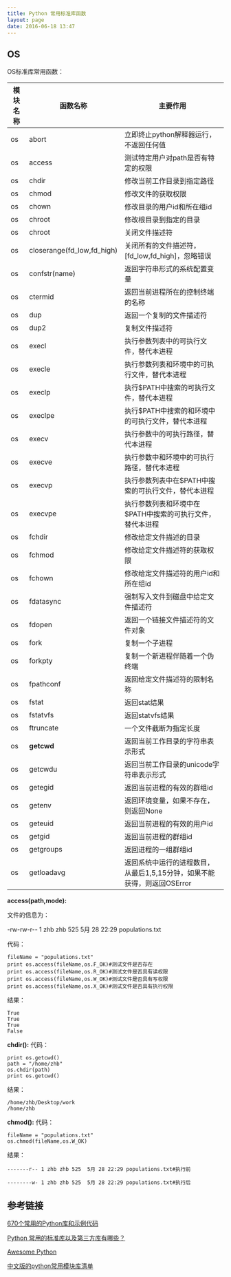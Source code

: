 ```yaml
---
title: Python 常用标准库函数
layout: page
date: 2016-06-18 13:47
---
```


## OS ##

OS标准库常用函数：

| 模块名称 | 函数名称 |主要作用|
|-------|--------|-------|
|os|abort|立即终止python解释器运行，不返回任何值|
|os|access|测试特定用户对path是否有特定的权限|
|os|chdir|修改当前工作目录到指定路径|
|os|chmod|修改文件的获取权限|
|os|chown|修改目录的用户id和所在组id|
|os|chroot|修改根目录到指定的目录|
|os|chroot|关闭文件描述符|
|os|closerange(fd_low,fd_high)|关闭所有的文件描述符，[fd_low,fd_high]，忽略错误|
|os|confstr(name)|返回字符串形式的系统配置变量|
|os|ctermid|返回当前进程所在的控制终端的名称|
|os|dup|返回一个复制的文件描述符|
|os|dup2|复制文件描述符|
|os|execl|执行参数列表中的可执行文件，替代本进程|
|os|execle|执行参数列表和环境中的可执行文件，替代本进程|
|os|execlp|执行$PATH中搜索的可执行文件，替代本进程|
|os|execlpe|执行$PATH中搜索的和环境中的可执行文件，替代本进程|
|os|execv|执行参数中的可执行路径，替代本进程|
|os|execve|执行参数中和环境中的可执行路径，替代本进程|
|os|execvp|执行参数列表中在$PATH中搜索的可执行文件，替代本进程|
|os|execvpe|执行参数列表和环境中在$PATH中搜索的可执行文件，替代本进程|
|os|fchdir|修改给定文件描述的目录|
|os|fchmod|修改给定文件描述符的获取权限|
|os|fchown|修改给定文件描述符的用户id和所在组id|
|os|fdatasync|强制写入文件到磁盘中给定文件描述符|
|os|fdopen|返回一个链接文件描述符的文件对象|
|os|fork|复制一个子进程|
|os|forkpty|复制一个新进程伴随着一个伪终端|
|os|fpathconf|返回给定文件描述符的限制名称|
|os|fstat|返回stat结果|
|os|fstatvfs|返回statvfs结果|
|os|ftruncate|一个文件截断为指定长度|
|os| **getcwd** |返回当前工作目录的字符串表示形式|
|os|getcwdu|返回当前工作目录的unicode字符串表示形式|
|os|getegid|返回当前进程的有效的群组id|
|os|getenv|返回环境变量，如果不存在，则返回None|
|os|geteuid|返回当前进程的有效的用户id|
|os|getgid|返回当前进程的群组id|
|os|getgroups|返回进程的一组群组id|
|os|getloadavg|返回系统中运行的进程数目，从最后1,5,15分钟，如果不能获得，则返回OSError|

**access(path,mode):**

文件的信息为：

-rw-rw-r--  1 zhb zhb      525  5月 28 22:29 populations.txt

代码：

    fileName = "populations.txt"
    print os.access(fileName,os.F_OK)#测试文件是否存在
    print os.access(fileName,os.R_OK)#测试文件是否具有读权限
    print os.access(fileName,os.W_OK)#测试文件是否具有写权限
    print os.access(fileName,os.X_OK)#测试文件是否具有执行权限

结果：

    True
    True
    True
    False

**chdir():** 代码：

    print os.getcwd()
    path = "/home/zhb"
    os.chdir(path)
    print os.getcwd()

结果：

    /home/zhb/Desktop/work
    /home/zhb


**chmod():** 代码：

    fileName = "populations.txt"
    os.chmod(fileName,os.W_OK)

结果：

    -------r-- 1 zhb zhb 525  5月 28 22:29 populations.txt#执行前

    --------w- 1 zhb zhb 525  5月 28 22:29 populations.txt#执行后



## 参考链接 ##

[670个常用的Python库和示例代码](http://www.bkjia.com/ASPjc/1039843.html)

[Python 常用的标准库以及第三方库有哪些？](http://www.zhihu.com/question/20501628)

[Awesome Python](https://github.com/vinta/awesome-python)

[中文版的python常用模块库清单](https://github.com/ziwang-com/zwpy_lst)
